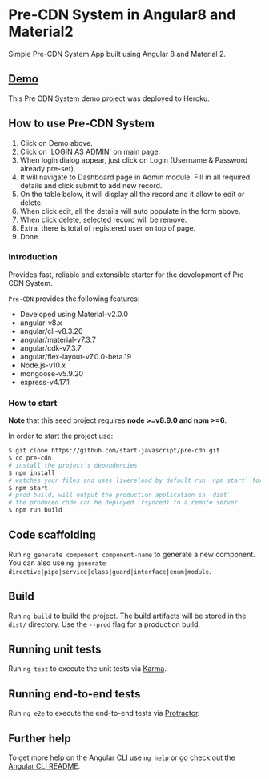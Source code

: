 # Pre-CDN System in Angular8 and Material2

Simple Pre-CDN System App built using Angular 8 and Material 2.

## [Demo](https://pre-cdn-demo-app.herokuapp.com/)

This Pre CDN System demo project was deployed to Heroku.

## How to use Pre-CDN System

1. Click on Demo above.
2. Click on 'LOGIN AS ADMIN' on main page.
3. When login dialog appear, just click on Login (Username & Password already pre-set).
4. It will navigate to Dashboard page in Admin module. Fill in all required details and click submit to add new record.
5. On the table below, it will display all the record and it allow to edit or delete.
6. When click edit, all the details will auto populate in the form above.
7. When click delete, selected record will be remove.
8. Extra, there is total of registered user on top of page.
9. Done.


### Introduction

Provides fast, reliable and extensible starter for the development of Pre CDN System.

`Pre-CDN` provides the following features:

*   Developed using Material-v2.0.0
*   angular-v8.x
*   angular/cli-v8.3.20
*   angular/material-v7.3.7
*   angular/cdk-v7.3.7
*   angular/flex-layout-v7.0.0-beta.19
*   Node.js-v10.x
*   mongoose-v5.9.20
*   express-v4.17.1

### How to start

**Note** that this seed project requires **node >=v8.9.0 and npm >=6**.

In order to start the project use:

```bash
$ git clone https://github.com/start-javascript/pre-cdn.git
$ cd pre-cdn
# install the project's dependencies
$ npm install
# watches your files and uses livereload by default run `npm start` for a dev server. Navigate to `http://localhost:4200/`. The app will automatically reload if you change any of the source files.
$ npm start
# prod build, will output the production application in `dist`
# the produced code can be deployed (rsynced) to a remote server
$ npm run build
```

## Code scaffolding

Run `ng generate component component-name` to generate a new component. You can also use `ng generate directive|pipe|service|class|guard|interface|enum|module`.

## Build

Run `ng build` to build the project. The build artifacts will be stored in the `dist/` directory. Use the `--prod` flag for a production build.

## Running unit tests

Run `ng test` to execute the unit tests via [Karma](https://karma-runner.github.io).

## Running end-to-end tests

Run `ng e2e` to execute the end-to-end tests via [Protractor](http://www.protractortest.org/).

## Further help

To get more help on the Angular CLI use `ng help` or go check out the [Angular CLI README](https://github.com/angular/angular-cli/blob/master/README.md).
